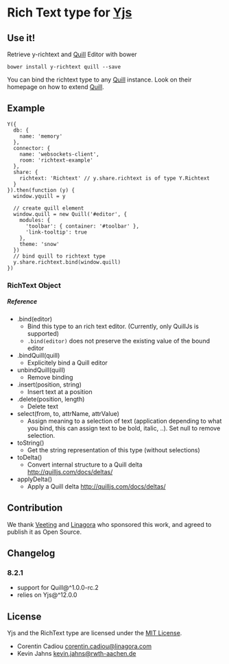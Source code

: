 
# Rich Text type for [Yjs](https://github.com/y-js/yjs)

## Use it!
Retrieve y-richtext and [Quill](quilljs.com) Editor with bower

```
bower install y-richtext quill --save
```

You can bind the richtext type to any [Quill](quilljs.com) instance. Look on their homepage on how to extend [Quill](quilljs.com).

## Example
```
Y({
  db: {
    name: 'memory'
  },
  connector: {
    name: 'websockets-client',
    room: 'richtext-example'
  },
  share: {
    richtext: 'Richtext' // y.share.richtext is of type Y.Richtext
  }
}).then(function (y) {
  window.yquill = y

  // create quill element
  window.quill = new Quill('#editor', {
    modules: {
      'toolbar': { container: '#toolbar' },
      'link-tooltip': true
    },
    theme: 'snow'
  })
  // bind quill to richtext type
  y.share.richtext.bind(window.quill)
})
```

### RichText Object

##### Reference
* .bind(editor)
  * Bind this type to an rich text editor. (Currently, only QuillJs is supported)
  * `.bind(editor)` does not preserve the existing value of the bound editor
* .bindQuill(quill)
  * Explicitely bind a Quill editor
* unbindQuill(quill)
  * Remove binding
* .insert(position, string)
  * Insert text at a position
* .delete(position, length)
  * Delete text
* select(from, to, attrName, attrValue)
  * Assign meaning to a selection of text (application depending to what you bind, this can assign text to be bold, italic, ..). Set null to remove selection.
* toString()
  * Get the string representation of this type (without selections)
* toDelta()
  * Convert internal structure to a Quill delta http://quilljs.com/docs/deltas/
* applyDelta()
  * Apply a Quill delta http://quilljs.com/docs/deltas/


## Contribution
We thank [Veeting](https://www.veeting.com/) and [Linagora](https://www.linagora.com/) who sponsored this work, and agreed to publish it as Open Source.

## Changelog

### 8.2.1
* support for Quill@^1.0.0-rc.2
* relies on Yjs@^12.0.0 

## License
Yjs and the RichText type are licensed under the [MIT License](./LICENSE).

- Corentin Cadiou <corentin.cadiou@linagora.com>
- Kevin Jahns <kevin.jahns@rwth-aachen.de>
